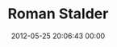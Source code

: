 ---
title: "Roman Stalder"
date: 2012-05-25 20:06:43 00:00
permalink: /lemniskater
twitter: ""
likes: [69]
id: 686
gravatar: "http://www.gravatar.com/avatar/bf7bf11909f1b6dfc38d083d7df7892e"
---